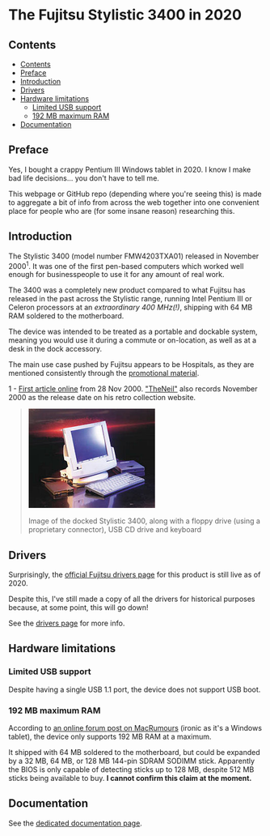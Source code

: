 # The Fujitsu Stylistic 3400 in 2020 <!-- omit in toc -->

## Contents

- [Contents](#contents)
- [Preface](#preface)
- [Introduction](#introduction)
- [Drivers](#drivers)
- [Hardware limitations](#hardware-limitations)
  - [Limited USB support](#limited-usb-support)
  - [192 MB maximum RAM](#192-mb-maximum-ram)
- [Documentation](#documentation)

## Preface

Yes, I bought a crappy Pentium III Windows tablet in 2020. I know I make bad life decisions... you don't have to tell me.

This webpage or GitHub repo (depending where you're seeing this) is made to aggregate a bit of info from across the web together into one convenient place for people who are (for some insane reason) researching this.

## Introduction

The Stylistic 3400 (model number FMW4203TXA01) released in November 2000<sup>1</sup>. It was one of the first pen-based computers which worked well enough for businesspeople to use it for any amount of real work.

The 3400 was a completely new product compared to what Fujitsu has released in the past across the Stylistic range, running Intel Pentium III or Celeron processors at an *extraordinary 400 MHz(!)*, shipping with 64 MB RAM soldered to the motherboard.

The device was intended to be treated as a portable and dockable system, meaning you would use it during a commute or on-location, as well as at a desk in the dock accessory.

The main use case pushed by Fujitsu appears to be Hospitals, as they are mentioned consistently through the [promotional material](#documentation).

1 - [First article online](https://fcw.com/articles/2000/11/28/fujitsu-steams-ahead-with-stylistic.aspx) from 28 Nov 2000. ["TheNeil"](https://web.archive.org/web/20201125000306/http://www.theneil.plus.com/retrostylistic3400.html) also records November 2000 as the release date on his retro collection website.

> ![](img/promo-image-in-dock.jpg)
>
> Image of the docked Stylistic 3400, along with a floppy drive (using a proprietary connector), USB CD drive and keyboard

## Drivers

Surprisingly, the [official Fujitsu drivers page](http://www.shopfujitsu.com/CSPortal/supportsearch.do?srch=DOWNLOADS&Series=Stylistic&Model=Stylistic%203400&ProductType=Tablet%20PC) for this product is still live as of 2020.

Despite this, I've still made a copy of all the drivers for historical purposes because, at some point, this will go down!

See the [drivers page](drivers/README.md) for more info.

## Hardware limitations

### Limited USB support

Despite having a single USB 1.1 port, the device does not support USB boot.

### 192 MB maximum RAM

According to [an online forum post on MacRumours](https://forums.macrumors.com/threads/ram-upgrade-for-fujitsu-stylistic-3400.205327/) (ironic as it's a Windows tablet), the device only supports 192 MB RAM at a maximum.

It shipped with 64 MB soldered to the motherboard, but could be expanded by a 32 MB, 64 MB, or 128 MB 144-pin SDRAM SODIMM stick. Apparently the BIOS is only capable of detecting sticks up to 128 MB, despite 512 MB sticks being available to buy. **I cannot confirm this claim at the moment.**

## Documentation

See the [dedicated documentation page](docs).

